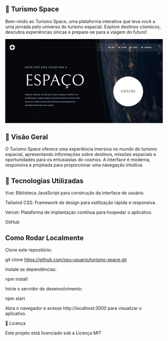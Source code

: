 ## 🌌 Turismo Space

Bem-vindo ao Turismo Space, uma plataforma interativa que leva você a uma jornada pelo universo do turismo espacial. Explore destinos cósmicos, descubra experiências únicas e prepare-se para a viagem do futuro!


![Screenshot](screenshot.jpg)


## 🚀 Visão Geral

O Turismo Space oferece uma experiência imersiva no mundo do turismo espacial, apresentando informações sobre destinos, missões espaciais e oportunidades para os entusiastas do cosmos. A interface é moderna, responsiva e projetada para proporcionar uma navegação intuitiva.


## 🧰 Tecnologias Utilizadas

Vue: Biblioteca JavaScript para construção da interface de usuário.

Tailwind CSS: Framework de design para estilização rápida e responsiva.

Vercel: Plataforma de implantação contínua para hospedar o aplicativo.

GitHub



## Como Rodar Localmente

Clone este repositório:

git clone https://github.com/seu-usuario/turismo-space.git



Instale as dependências:

npm install


Inicie o servidor de desenvolvimento:

npm start


Abra o navegador e acesse http://localhost:3000 para visualizar o aplicativo.


📄 Licença

Este projeto está licenciado sob a Licença MIT